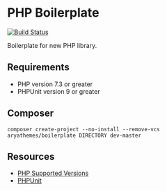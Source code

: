 # PHP Boilerplate

[![Build Status](https://travis-ci.com/aryathemes/boilerplate.svg?branch=master)](https://travis-ci.com/aryathemes/boilerplate)

Boilerplate for new PHP library.

## Requirements

* PHP version 7.3 or greater
* PHPUnit version 9 or greater

## Composer

    composer create-project --no-install --remove-vcs aryathemes/boilerplate DIRECTORY dev-master

## Resources

* [PHP Supported Versions](https://php.net/supported-versions.php)
* [PHPUnit](https://phpunit.de/)
